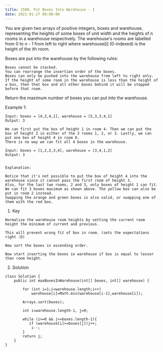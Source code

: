 ```yaml
---
title: 1580. Put Boxes Into Warehouse - I
date: 2021-01-27 00:00:00
---
```


You are given two arrays of positive integers, boxes and warehouse, representing the heights of some boxes of unit width and the heights of n rooms in a warehouse respectively. The warehouse's rooms are labelled from 0 to n - 1 from left to right where warehouse[i] (0-indexed) is the height of the ith room.

Boxes are put into the warehouse by the following rules:

    Boxes cannot be stacked.
    You can rearrange the insertion order of the boxes.
    Boxes can only be pushed into the warehouse from left to right only.
    If the height of some room in the warehouse is less than the height of a box, then that box and all other boxes behind it will be stopped before that room.

Return the maximum number of boxes you can put into the warehouse.


Example 1:

```
Input: boxes = [4,3,4,1], warehouse = [5,3,3,4,1]
Output: 3

We can first put the box of height 1 in room 4. Then we can put the box of height 3 in either of the 3 rooms 1, 2, or 3. Lastly, we can put one box of height 4 in room 0.
There is no way we can fit all 4 boxes in the warehouse.
```

```
Input: boxes = [1,2,2,3,4], warehouse = [3,4,1,2]
Output: 3


Explanation:

Notice that it's not possible to put the box of height 4 into the warehouse since it cannot pass the first room of height 3.
Also, for the last two rooms, 2 and 3, only boxes of height 1 can fit.
We can fit 3 boxes maximum as shown above. The yellow box can also be put in room 2 instead.
Swapping the orange and green boxes is also valid, or swapping one of them with the red box.
```


1. Key

```
Normalize the warehouse room heights by setting the current room height the minimum of current and previous.

This will prevent wrong fit of box in room. (sets the expectations right :D)

Now sort the boxes in ascending order.

Now start inserting the boxes in warehouse if box is equal to lesser than room height.
```

2. Solution
```
class Solution {
    public int maxBoxesInWarehouse(int[] boxes, int[] warehouse) {

        for (int i=1;i<warehouse.length;i++)
            warehouse[i]=Math.min(warehouse[i-1],warehouse[i]);

        Arrays.sort(boxes);

        int i=warehouse.length-1, j=0;

        while (i>=0 && j<=boxes.length-1){
           if (warehouse[i]>=boxes[j])j++;
            i--;
        }
        return j;
    }
}

```
